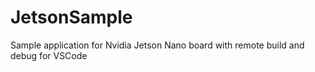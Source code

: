 # JetsonSample
Sample application for Nvidia Jetson Nano board with remote build and debug for VSCode
